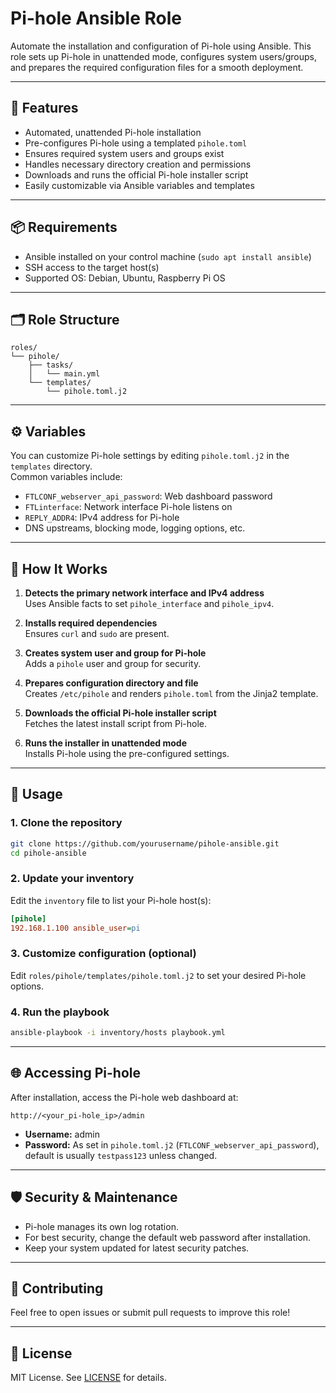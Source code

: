 # Pi-hole Ansible Role

Automate the installation and configuration of Pi-hole using Ansible. This role sets up Pi-hole in unattended mode, configures system users/groups, and prepares the required configuration files for a smooth deployment.

---

## 🚀 Features

- Automated, unattended Pi-hole installation
- Pre-configures Pi-hole using a templated `pihole.toml`
- Ensures required system users and groups exist
- Handles necessary directory creation and permissions
- Downloads and runs the official Pi-hole installer script
- Easily customizable via Ansible variables and templates

---

## 📦 Requirements

- Ansible installed on your control machine (`sudo apt install ansible`)
- SSH access to the target host(s)
- Supported OS: Debian, Ubuntu, Raspberry Pi OS

---

## 🗂️ Role Structure

```
roles/
└── pihole/
    ├── tasks/
    │   └── main.yml
    └── templates/
        └── pihole.toml.j2
```

---

## ⚙️ Variables

You can customize Pi-hole settings by editing `pihole.toml.j2` in the `templates` directory.  
Common variables include:

- `FTLCONF_webserver_api_password`: Web dashboard password
- `FTLinterface`: Network interface Pi-hole listens on
- `REPLY_ADDR4`: IPv4 address for Pi-hole
- DNS upstreams, blocking mode, logging options, etc.

---

## 📝 How It Works

1. **Detects the primary network interface and IPv4 address**  
   Uses Ansible facts to set `pihole_interface` and `pihole_ipv4`.

2. **Installs required dependencies**  
   Ensures `curl` and `sudo` are present.

3. **Creates system user and group for Pi-hole**  
   Adds a `pihole` user and group for security.

4. **Prepares configuration directory and file**  
   Creates `/etc/pihole` and renders `pihole.toml` from the Jinja2 template.

5. **Downloads the official Pi-hole installer script**  
   Fetches the latest install script from Pi-hole.

6. **Runs the installer in unattended mode**  
   Installs Pi-hole using the pre-configured settings.

---

## 🔧 Usage

### 1. Clone the repository

```bash
git clone https://github.com/yourusername/pihole-ansible.git
cd pihole-ansible
```

### 2. Update your inventory

Edit the `inventory` file to list your Pi-hole host(s):

```ini
[pihole]
192.168.1.100 ansible_user=pi
```

### 3. Customize configuration (optional)

Edit `roles/pihole/templates/pihole.toml.j2` to set your desired Pi-hole options.

### 4. Run the playbook

```bash
ansible-playbook -i inventory/hosts playbook.yml
```

---

## 🌐 Accessing Pi-hole

After installation, access the Pi-hole web dashboard at:

```
http://<your_pi-hole_ip>/admin
```

- **Username:** admin
- **Password:** As set in `pihole.toml.j2` (`FTLCONF_webserver_api_password`), default is usually `testpass123` unless changed.

---

## 🛡️ Security & Maintenance

- Pi-hole manages its own log rotation.
- For best security, change the default web password after installation.
- Keep your system updated for latest security patches.

---

## 🤝 Contributing

Feel free to open issues or submit pull requests to improve this role!

---

## 📄 License

MIT License. See [LICENSE](LICENSE) for details.